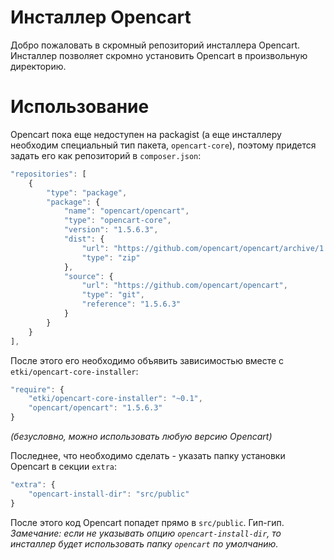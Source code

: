 # Инсталлер Opencart

Добро пожаловать в скромный репозиторий инсталлера Opencart.
Инсталлер позволяет скромно установить Opencart в произвольную директорию.

# Использование

Opencart пока еще недоступен на packagist (а еще инсталлеру необходим
специальный тип пакета, `opencart-core`), поэтому придется задать его как
репозиторий в `composer.json`:

```js
"repositories": [
    {
        "type": "package",
        "package": {
            "name": "opencart/opencart",
            "type": "opencart-core",
            "version": "1.5.6.3",
            "dist": {
                "url": "https://github.com/opencart/opencart/archive/1.5.6.3.zip",
                "type": "zip"
            },
            "source": {
                "url": "https://github.com/opencart/opencart",
                "type": "git",
                "reference": "1.5.6.3"
            }
        }
    }
],
```

После этого его необходимо объявить зависимостью вместе с
`etki/opencart-core-installer`:

```js
"require": {
    "etki/opencart-core-installer": "~0.1",
    "opencart/opencart": "1.5.6.3"
}
```

*(безусловно, можно использовать любую версию Opencart)*

Последнее, что необходимо сделать - указать папку установки Opencart в секции
`extra`:

```js
"extra": {
    "opencart-install-dir": "src/public"
}
```

После этого код Opencart попадет прямо в `src/public`. Гип-гип.
*Замечание: если не указывать опцию `opencart-install-dir`, то инсталлер будет
использовать папку `opencart` по умолчанию.*
